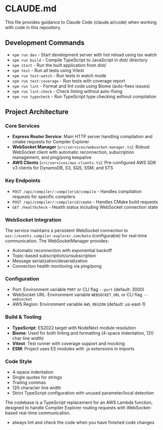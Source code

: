# CLAUDE.md

This file provides guidance to Claude Code (claude.ai/code) when working with code in this repository.

## Development Commands

- `npm run dev` - Start development server with hot reload using tsx watch
- `npm run build` - Compile TypeScript to JavaScript in dist/ directory
- `npm start` - Run the built application from dist/
- `npm test` - Run all tests using Vitest
- `npm run test:watch` - Run tests in watch mode
- `npm run test:coverage` - Run tests with coverage report
- `npm run lint` - Format and lint code using Biome (auto-fixes issues)
- `npm run lint:check` - Check linting without auto-fixing
- `npm run typecheck` - Run TypeScript type checking without compilation

## Project Architecture

### Core Services
- **Express Router Service**: Main HTTP server handling compilation and cmake requests for Compiler Explorer
- **WebSocket Manager** (`src/services/websocket-manager.ts`): Robust WebSocket client with automatic reconnection, subscription management, and ping/pong keepalive
- **AWS Clients** (`src/services/aws-clients.ts`): Pre-configured AWS SDK v3 clients for DynamoDB, S3, SQS, SSM, and STS

### Key Endpoints
- `POST /api/compiler/:compilerid/compile` - Handles compilation requests for specific compilers
- `POST /api/compiler/:compilerid/cmake` - Handles CMake build requests
- `GET /healthcheck` - Health status including WebSocket connection state

### WebSocket Integration
The service maintains a persistent WebSocket connection to `wss://events.compiler-explorer.com/beta` (configurable) for real-time communication. The WebSocketManager provides:
- Automatic reconnection with exponential backoff
- Topic-based subscription/unsubscription
- Message serialization/deserialization
- Connection health monitoring via ping/pong

### Configuration
- Port: Environment variable `PORT` or CLI flag `--port` (default: 3000)
- WebSocket URL: Environment variable `WEBSOCKET_URL` or CLI flag `--websocket`
- AWS Region: Environment variable `AWS_REGION` (default: us-east-1)

### Build & Tooling
- **TypeScript**: ES2022 target with NodeNext module resolution
- **Biome**: Used for both linting and formatting (4-space indentation, 120 char line width)
- **Vitest**: Test runner with coverage support and mocking
- **ESM**: Project uses ES modules with .js extensions in imports

### Code Style
- 4-space indentation
- Single quotes for strings
- Trailing commas
- 120 character line width
- Strict TypeScript configuration with unused parameter/local detection

The codebase is a TypeScript replacement for an AWS Lambda function, designed to handle Compiler Explorer routing requests with WebSocket-based real-time communication.
- always lint and check the code when you have finished code changes